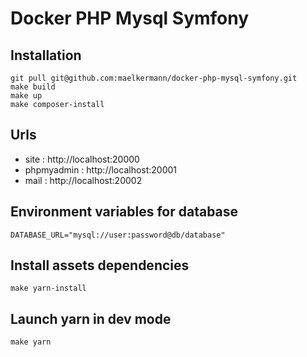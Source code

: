 # Docker PHP Mysql Symfony

## Installation

```
git pull git@github.com:maelkermann/docker-php-mysql-symfony.git
make build
make up
make composer-install
```

## Urls
- site : http://localhost:20000
- phpmyadmin : http://localhost:20001
- mail : http://localhost:20002


## Environment variables for database

```
DATABASE_URL="mysql://user:password@db/database"
```

## Install assets dependencies

```
make yarn-install
```

## Launch yarn in dev mode

```
make yarn
```




